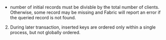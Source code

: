 * number of initial records must be divisble by the total number of clients.
Otherwise, some record may be missing and Fabric will report an error if the queried record is not found. 
2. During later transaction, inserted keys are ordered only within a single process, but not globally ordered.